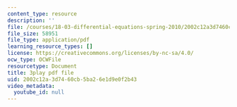 ```yaml
---
content_type: resource
description: ''
file: /courses/18-03-differential-equations-spring-2010/2002c12a3d7460cb5ba26e1d9e0f2b43_rZ3-nFV6l8w.pdf
file_size: 58951
file_type: application/pdf
learning_resource_types: []
license: https://creativecommons.org/licenses/by-nc-sa/4.0/
ocw_type: OCWFile
resourcetype: Document
title: 3play pdf file
uid: 2002c12a-3d74-60cb-5ba2-6e1d9e0f2b43
video_metadata:
  youtube_id: null
---
```


